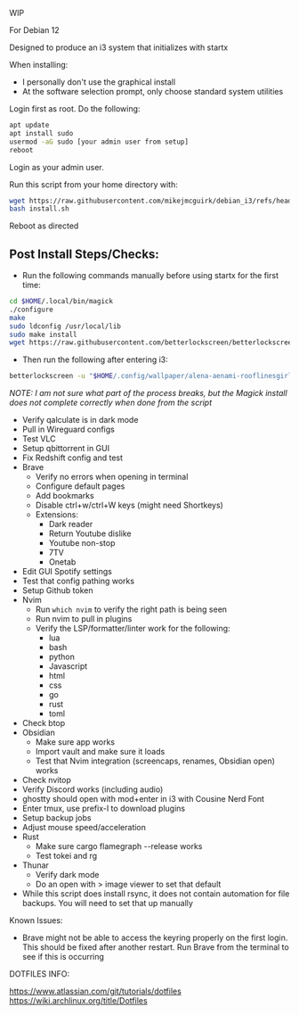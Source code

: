 WIP

For Debian 12

Designed to produce an i3 system that initializes with startx

When installing:

- I personally don't use the graphical install
- At the software selection prompt, only choose standard system utilities

Login first as root. Do the following:

```bash
apt update
apt install sudo
usermod -aG sudo [your admin user from setup]
reboot
```

Login as your admin user.

Run this script from your home directory with:
```bash
wget https://raw.githubusercontent.com/mikejmcguirk/debian_i3/refs/heads/main/install.sh
bash install.sh
```

Reboot as directed

<!--Save the update script. Run that with sudo bash as needed-->

## Post Install Steps/Checks:

- Run the following commands manually before using startx for the first time:

```bash
cd $HOME/.local/bin/magick
./configure
make
sudo ldconfig /usr/local/lib
sudo make install
wget https://raw.githubusercontent.com/betterlockscreen/betterlockscreen/main/install.sh -O - -q | bash -s user latest
```
- Then run the following after entering i3:

```bash
betterlockscreen -u "$HOME/.config/wallpaper/alena-aenami-rooflinesgirl-1k-2-someday.jpg" --fx dim
```

*NOTE: I am not sure what part of the process breaks, but the Magick install does not complete correctly when done from the script*

- Verify qalculate is in dark mode
- Pull in Wireguard configs
- Test VLC
- Setup qbittorrent in GUI
- Fix Redshift config and test
- Brave
  - Verify no errors when opening in terminal
  - Configure default pages
  - Add bookmarks
  - Disable ctrl+w/ctrl+W keys (might need Shortkeys)
  - Extensions:
    - Dark reader
    - Return Youtube dislike
    - Youtube non-stop
    - 7TV
    - Onetab
- Edit GUI Spotify settings
- Test that config pathing works
- Setup Github token
- Nvim
  - Run ``which nvim`` to verify the right path is being seen
  - Run nvim to pull in plugins
  - Verify the LSP/formatter/linter work for the following:
    - lua
    - bash
    - python
    - Javascript
    - html
    - css
    - go
    - rust
    - toml
- Check btop
- Obsidian
  - Make sure app works
  - Import vault and make sure it loads
  - Test that Nvim integration (screencaps, renames, Obsidian open) works
- Check nvitop
- Verify Discord works (including audio)
- ghostty should open with mod+enter in i3 with Cousine Nerd Font
- Enter tmux, use prefix-I to download plugins
- Setup backup jobs
- Adjust mouse speed/acceleration
- Rust
  - Make sure cargo flamegraph --release works
  - Test tokei and rg
- Thunar
  - Verify dark mode
  - Do an open with > image viewer to set that default
- While this script does install rsync, it does not contain automation for file backups. You will need to set that up manually

Known Issues:

- Brave might not be able to access the keyring properly on the first login. This should be fixed after another restart. Run Brave from the terminal to see if this is occurring

DOTFILES INFO:

https://www.atlassian.com/git/tutorials/dotfiles
https://wiki.archlinux.org/title/Dotfiles
